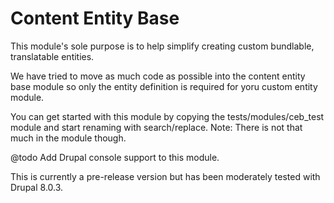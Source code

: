 Content Entity Base
===================

This module's sole purpose is to help simplify creating custom bundlable, translatable entities.

We have tried to move as much code as possible into the content entity base module so only the entity definition is required for yoru custom entity module.

You can get started with this module by copying the tests/modules/ceb_test module and start renaming with search/replace. Note: There is not that much in the module though.

@todo Add Drupal console support to this module.

This is currently a pre-release version but has been moderately tested with Drupal 8.0.3.
